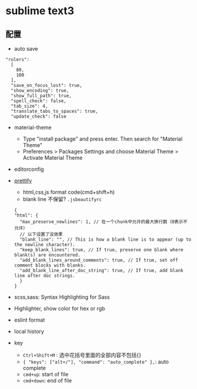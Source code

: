 sublime text3
====

配置
----

- auto save
```
"rulers":
  [
    80,
    100
  ],
  "save_on_focus_lost": true,
  "show_encoding": true,
  "show_full_path": true,
  "spell_check": false,
  "tab_size": 4,
  "translate_tabs_to_spaces": true,
  "update_check": false
```
- material-theme

  - Type "install package" and press enter. Then search for "Material Theme"
  - Preferences > Packages Settings and choose Material Theme > Activate Material Theme
- editorconfig
- [prettify](https://github.com/victorporof/Sublime-HTMLPrettify)
  - html,css,js format code(cmd+shift+h)
  - blank line 不保留? `.jsbeautifyrc`

  ```
  {
  "html": {
    "max_preserve_newlines": 1, // 在一个chunk中允许的最大换行数（0表示不允许）
    // 以下设置了没效果
    "blank_line": "", // This is how a blank line is to appear (up to the newline character).
    "keep_blank_lines": true, // If true, preserve one blank where blank(s) are encountered.
    "add_blank_lines_around_comments": true, // If true, set off comment blocks with blanks.
    "add_blank_line_after_doc_string": true, // If true, add blank line after doc strings.
    }
  }
  ```
- scss,sass: Syntax Highlighting for Sass
- Highlighter, show color for hex or rgb
- eslint format
- local history
- key
  - `Ctrl+Shift+M` : 选中花括号里面的全部内容不包括{}
  - `{ "keys": ["alt+/"], "command": "auto_complete" },`: auto complete
  - `cmd+up`: start of file
  - `cmd+down`: end of file

